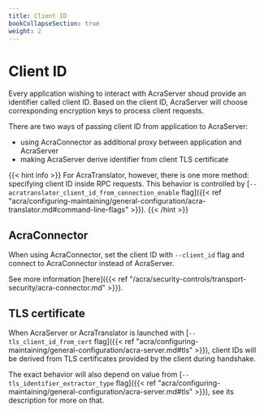 ```yaml
---
title: Client ID
bookCollapseSection: true
weight: 2
---
```


# Client ID

Every application wishing to interact with AcraServer shoud provide an identifier called client ID.
Based on the client ID, AcraServer will choose corresponding encryption keys to process client requests.

There are two ways of passing client ID from application to AcraServer:
* using AcraConnector as additional proxy between application and AcraServer
* making AcraServer derive identifier from client TLS certificate

{{< hint info >}}
For AcraTranslator, however, there is one more method: specifying client ID inside RPC requests.
This behavior is controlled by 
[`--acratranslator_client_id_from_connection_enable` flag]({{< ref "acra/configuring-maintaining/general-configuration/acra-translator.md#command-line-flags" >}}).
{{< /hint >}}

## AcraConnector

When using AcraConnector, set the client ID with `--client_id` flag and connect to AcraConnector instead of AcraServer.

See more information [here]({{< ref "/acra/security-controls/transport-security/acra-connector.md" >}}).

## TLS certificate

When AcraServer or AcraTranslator is launched with 
[`--tls_client_id_from_cert` flag]({{< ref "acra/configuring-maintaining/general-configuration/acra-server.md#tls" >}}),
client IDs will be derived from TLS certificates provided by the client during handshake.

The exact behavior will also depend on value from
[`--tls_identifier_extractor_type` flag]({{< ref "acra/configuring-maintaining/general-configuration/acra-server.md#tls" >}}),
see its description for more on that.
